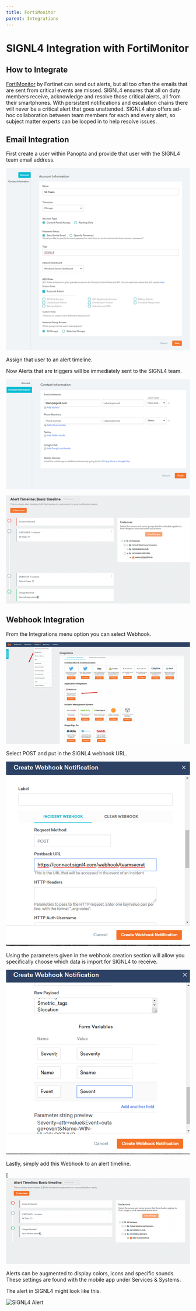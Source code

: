 ```yaml
---
title: FortiMonitor
parent: Integrations
---
```


# SIGNL4 Integration with FortiMonitor

## How to Integrate

[FortiMonitor](https://www.fortinet.com/products/fortimonitor) by Fortinet can send out alerts, but all too often the emails that are sent from critical events are missed. SIGNL4 ensures that all on duty members receive, acknowledge and resolve those critical alerts, all from their smartphones. With persistent notifications and escalation chains there will never be a critical alert that goes unattended. SIGNL4 also offers ad-hoc collaboration between team members for each and every alert, so subject matter experts can be looped in to help resolve issues.

## Email Integration

First create a user within Panopta and provide that user with the SIGNL4 team email address.

![User 1](user-1.png)

Assign that user to an alert timeline.

Now Alerts that are triggers will be immediately sent to the SIGNL4 team.

![User 2](user-2.png)

![Alert Timeline](alert-timeline.png)

## Webhook Integration

From the Integrations menu option you can select Webhook.

![Integrations](integrations.png)

Select POST and put in the SIGNL4 webhook URL.

![webhook Post](webhook-post.png)

Using the parameters given in the webhook creation section will allow you specifically choose which data is import for SIGNL4 to receive.

![Parameters](parameters.png)

Lastly, simply add this Webhook to an alert timeline.

[![Webhook Timeline](webhook-timeline.png)

Alerts can be augmented to display colors, icons and specific sounds.  These settings are found with the mobile app under Services & Systems.

The alert in SIGNL4 might look like this.

![SIGNL4 Alert](signl4-fortinet.png)

